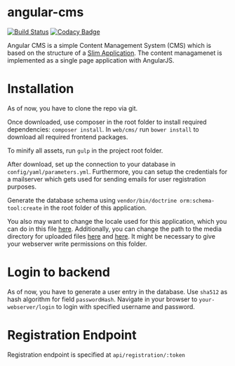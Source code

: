 angular-cms
===========

[![Build Status](https://magnum.travis-ci.com/rmatil/angular-cms.svg?token=YH9Jjv7jtWKZMq8uyuEi&branch=master)](https://magnum.travis-ci.com/rmatil/angular-cms)
[![Codacy Badge](https://www.codacy.com/project/badge/29fc1a82158346ddb42cd13cdde3a163)](https://www.codacy.com)

Angular CMS is a simple Content Management System (CMS) which is based on the structure of a [Slim Application](https://github.com/codeguy/Slim). The content managamenet is implemented as a single page application with AngularJS.

Installation
============
As of now, you have to clone the repo via git.

Once downloaded, use composer in the root folder to install required dependencies: `composer install`.
In `web/cms/` run `bower install` to download all required frontend packages.

To minify all assets, run `gulp` in the project root folder.

After download, set up the connection to your database in `config/yaml/parameters.yml`. Furthermore, you can setup the credentials for a mailserver which gets used for sending emails for user registration purposes.

Generate the database schema using `vendor/bin/doctrine orm:schema-tool:create` in the root folder of this application.

You also may want to change the locale used for this application, which you can do in this file 
[here](https://github.com/rmatil/angular-cms/tree/v0.1/setup.php#L39). 
Additionally, you can change the path to the media directory for uploaded files [here](https://github.com/rmatil/angular-cms/tree/v0.1/setup.php#L35) and [here](https://github.com/rmatil/angular-cms/tree/v0.1/setup.php#L36). It might be necessary to give your webserver write permissions on this folder.

Login to backend
================
As of now, you have to generate a user entry in the database. Use `sha512` as hash algorithm for field `passwordHash`.
Navigate in your browser to `your-webserver/login` to login with specified username and password.

Registration Endpoint
=====================
Registration endpoint is specified at `api/registration/:token`



